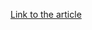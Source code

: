 [Link to the article](https://www.bitdefender.com/en-gb/blog/labs/stream-jacking-2-0-deep-fakes-power-account-takeovers-on-youtube-to-maximize-crypto-doubling-scams/)
